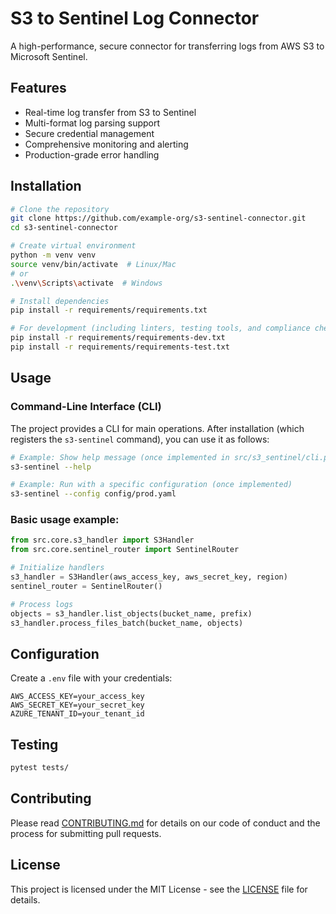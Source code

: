 # S3 to Sentinel Log Connector

A high-performance, secure connector for transferring logs from AWS S3 to Microsoft Sentinel.

## Features
- Real-time log transfer from S3 to Sentinel
- Multi-format log parsing support
- Secure credential management
- Comprehensive monitoring and alerting
- Production-grade error handling

## Installation

```bash
# Clone the repository
git clone https://github.com/example-org/s3-sentinel-connector.git
cd s3-sentinel-connector

# Create virtual environment
python -m venv venv
source venv/bin/activate  # Linux/Mac
# or
.\venv\Scripts\activate  # Windows

# Install dependencies
pip install -r requirements/requirements.txt

# For development (including linters, testing tools, and compliance checks)
pip install -r requirements/requirements-dev.txt
pip install -r requirements/requirements-test.txt
```

## Usage

### Command-Line Interface (CLI)
The project provides a CLI for main operations. After installation (which registers the `s3-sentinel` command), you can use it as follows:

```bash
# Example: Show help message (once implemented in src/s3_sentinel/cli.py)
s3-sentinel --help

# Example: Run with a specific configuration (once implemented)
s3-sentinel --config config/prod.yaml
```

### Basic usage example:
```python
from src.core.s3_handler import S3Handler
from src.core.sentinel_router import SentinelRouter

# Initialize handlers
s3_handler = S3Handler(aws_access_key, aws_secret_key, region)
sentinel_router = SentinelRouter()

# Process logs
objects = s3_handler.list_objects(bucket_name, prefix)
s3_handler.process_files_batch(bucket_name, objects)
```

## Configuration

Create a `.env` file with your credentials:
```
AWS_ACCESS_KEY=your_access_key
AWS_SECRET_KEY=your_secret_key
AZURE_TENANT_ID=your_tenant_id
```

## Testing
```bash
pytest tests/
```

## Contributing
Please read [CONTRIBUTING.md](CONTRIBUTING.md) for details on our code of conduct and the process for submitting pull requests.

## License
This project is licensed under the MIT License - see the [LICENSE](LICENSE) file for details.